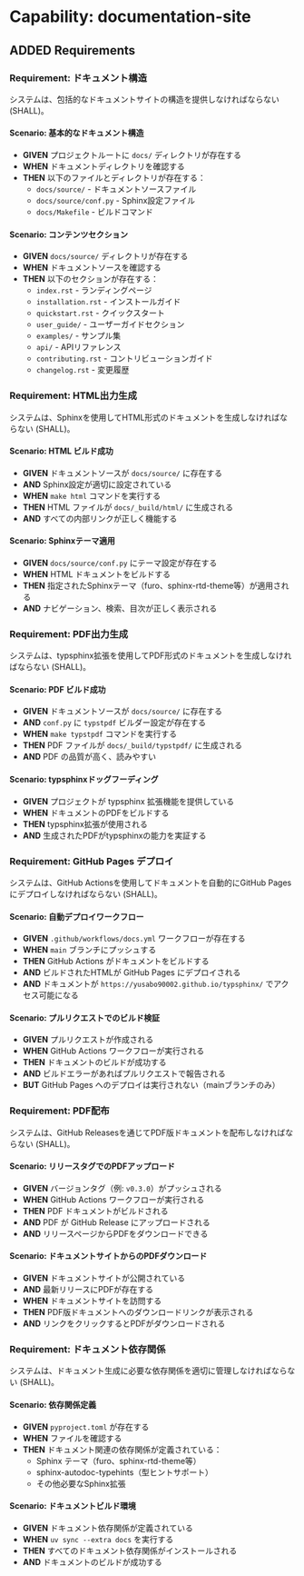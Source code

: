 # Capability: documentation-site

## ADDED Requirements

### Requirement: ドキュメント構造

システムは、包括的なドキュメントサイトの構造を提供しなければならない (SHALL)。

#### Scenario: 基本的なドキュメント構造

- **GIVEN** プロジェクトルートに `docs/` ディレクトリが存在する
- **WHEN** ドキュメントディレクトリを確認する
- **THEN** 以下のファイルとディレクトリが存在する：
  - `docs/source/` - ドキュメントソースファイル
  - `docs/source/conf.py` - Sphinx設定ファイル
  - `docs/Makefile` - ビルドコマンド

#### Scenario: コンテンツセクション

- **GIVEN** `docs/source/` ディレクトリが存在する
- **WHEN** ドキュメントソースを確認する
- **THEN** 以下のセクションが存在する：
  - `index.rst` - ランディングページ
  - `installation.rst` - インストールガイド
  - `quickstart.rst` - クイックスタート
  - `user_guide/` - ユーザーガイドセクション
  - `examples/` - サンプル集
  - `api/` - APIリファレンス
  - `contributing.rst` - コントリビューションガイド
  - `changelog.rst` - 変更履歴

### Requirement: HTML出力生成

システムは、Sphinxを使用してHTML形式のドキュメントを生成しなければならない (SHALL)。

#### Scenario: HTML ビルド成功

- **GIVEN** ドキュメントソースが `docs/source/` に存在する
- **AND** Sphinx設定が適切に設定されている
- **WHEN** `make html` コマンドを実行する
- **THEN** HTML ファイルが `docs/_build/html/` に生成される
- **AND** すべての内部リンクが正しく機能する

#### Scenario: Sphinxテーマ適用

- **GIVEN** `docs/source/conf.py` にテーマ設定が存在する
- **WHEN** HTML ドキュメントをビルドする
- **THEN** 指定されたSphinxテーマ（furo、sphinx-rtd-theme等）が適用される
- **AND** ナビゲーション、検索、目次が正しく表示される

### Requirement: PDF出力生成

システムは、typsphinx拡張を使用してPDF形式のドキュメントを生成しなければならない (SHALL)。

#### Scenario: PDF ビルド成功

- **GIVEN** ドキュメントソースが `docs/source/` に存在する
- **AND** `conf.py` に `typstpdf` ビルダー設定が存在する
- **WHEN** `make typstpdf` コマンドを実行する
- **THEN** PDF ファイルが `docs/_build/typstpdf/` に生成される
- **AND** PDF の品質が高く、読みやすい

#### Scenario: typsphinxドッグフーディング

- **GIVEN** プロジェクトが typsphinx 拡張機能を提供している
- **WHEN** ドキュメントのPDFをビルドする
- **THEN** typsphinx拡張が使用される
- **AND** 生成されたPDFがtypsphinxの能力を実証する

### Requirement: GitHub Pages デプロイ

システムは、GitHub Actionsを使用してドキュメントを自動的にGitHub Pagesにデプロイしなければならない (SHALL)。

#### Scenario: 自動デプロイワークフロー

- **GIVEN** `.github/workflows/docs.yml` ワークフローが存在する
- **WHEN** `main` ブランチにプッシュする
- **THEN** GitHub Actions がドキュメントをビルドする
- **AND** ビルドされたHTMLが GitHub Pages にデプロイされる
- **AND** ドキュメントが `https://yusabo90002.github.io/typsphinx/` でアクセス可能になる

#### Scenario: プルリクエストでのビルド検証

- **GIVEN** プルリクエストが作成される
- **WHEN** GitHub Actions ワークフローが実行される
- **THEN** ドキュメントのビルドが成功する
- **AND** ビルドエラーがあればプルリクエストで報告される
- **BUT** GitHub Pages へのデプロイは実行されない（mainブランチのみ）

### Requirement: PDF配布

システムは、GitHub Releasesを通じてPDF版ドキュメントを配布しなければならない (SHALL)。

#### Scenario: リリースタグでのPDFアップロード

- **GIVEN** バージョンタグ（例: `v0.3.0`）がプッシュされる
- **WHEN** GitHub Actions ワークフローが実行される
- **THEN** PDF ドキュメントがビルドされる
- **AND** PDF が GitHub Release にアップロードされる
- **AND** リリースページからPDFをダウンロードできる

#### Scenario: ドキュメントサイトからのPDFダウンロード

- **GIVEN** ドキュメントサイトが公開されている
- **AND** 最新リリースにPDFが存在する
- **WHEN** ドキュメントサイトを訪問する
- **THEN** PDF版ドキュメントへのダウンロードリンクが表示される
- **AND** リンクをクリックするとPDFがダウンロードされる

### Requirement: ドキュメント依存関係

システムは、ドキュメント生成に必要な依存関係を適切に管理しなければならない (SHALL)。

#### Scenario: 依存関係定義

- **GIVEN** `pyproject.toml` が存在する
- **WHEN** ファイルを確認する
- **THEN** ドキュメント関連の依存関係が定義されている：
  - Sphinx テーマ（furo、sphinx-rtd-theme等）
  - sphinx-autodoc-typehints（型ヒントサポート）
  - その他必要なSphinx拡張

#### Scenario: ドキュメントビルド環境

- **GIVEN** ドキュメント依存関係が定義されている
- **WHEN** `uv sync --extra docs` を実行する
- **THEN** すべてのドキュメント依存関係がインストールされる
- **AND** ドキュメントのビルドが成功する
